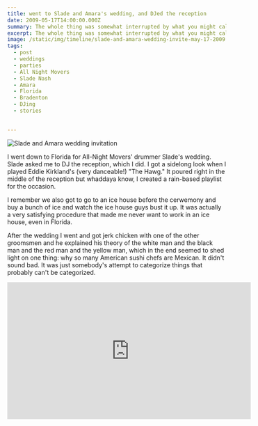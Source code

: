 ```yaml
---
title: went to Slade and Amara's wedding, and DJed the reception
date: 2009-05-17T14:00:00.000Z
summary: The whole thing was somewhat interrupted by what you might call a flash flood.
excerpt: The whole thing was somewhat interrupted by what you might call a flash flood.
image: /static/img/timeline/slade-and-amara-wedding-invite-may-17-2009.jpg
tags:
  - post
  - weddings
  - parties
  - All Night Movers
  - Slade Nash
  - Amara
  - Florida
  - Bradenton
  - DJing
  - stories

 
---
```


![Slade and Amara wedding invitation](/static/img/timeline/slade-and-amara-wedding-invite-may-17-2009.jpg "Slade and Amara wedding invitation")

I went down to Florida for All-Night Movers' drummer Slade's wedding. Slade asked me to DJ the reception, which I did. I got a sidelong look when I played Eddie Kirkland's (very danceable!) "The Hawg." It poured right in the middle of the reception but whaddaya know, I created a rain-based playlist for the occasion.

I remember we also got to go to an ice house before the cerwemony and buy a bunch of ice and watch the ice house guys bust it up. It was actually a very satisfying procedure that made me never want to work in an ice house, even in Florida.

After the wedding I went and got jerk chicken with one of the other groomsmen and he explained his theory of the white man and the black man and the red man and the yellow man, which in the end seemed to shed light on one thing: why so many American sushi chefs are Mexican. It didn't sound bad. It was just somebody's attempt to categorize things that probably can't be categorized.

<iframe width="560" height="315" src="https://www.youtube.com/embed/DNfksIHBLaA" frameborder="0" allow="accelerometer; autoplay; encrypted-media; gyroscope; picture-in-picture" allowfullscreen></iframe>